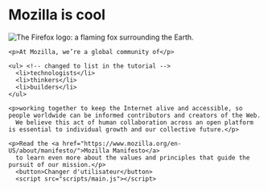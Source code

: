 <!DOCTYPE html>
<html>
  <head>
    <meta charset="utf-8">
    <title>My test page</title>
    <link rel="stylesheet" href="styles/style.css">
    <link href='http://fonts.googleapis.com/css?family=Open+Sans' rel='stylesheet' type='text/css'>
  </head>
  <body>
    <h1>Mozilla is cool</h1>
    <img src="images/firefox-icon.png" alt="The Firefox logo: a flaming fox surrounding the Earth.">

    <p>At Mozilla, we’re a global community of</p>

    <ul> <!-- changed to list in the tutorial -->
      <li>technologists</li>
      <li>thinkers</li>
      <li>builders</li>
    </ul>

    <p>working together to keep the Internet alive and accessible, so people worldwide can be informed contributors and creators of the Web. 
      We believe this act of human collaboration across an open platform is essential to individual growth and our collective future.</p>

    <p>Read the <a href="https://www.mozilla.org/en-US/about/manifesto/">Mozilla Manifesto</a> 
      to learn even more about the values and principles that guide the pursuit of our mission.</p>
      <button>Changer d'utilisateur</button>
      <script src="scripts/main.js"></script>
  </body>
</html>
